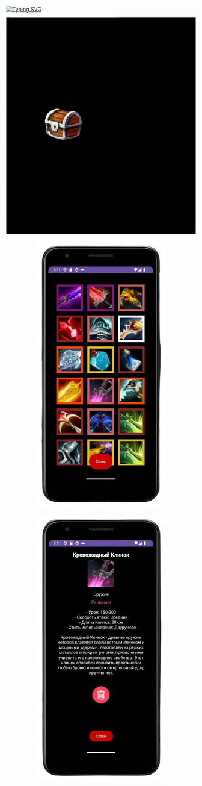 [![Typing SVG](https://readme-typing-svg.demolab.com?font=Fira+Code&size=30&pause=1000&color=F7F7F7&background=000000&center=true&vCenter=true&random=false&width=1000&height=60&lines=AI+item+generation)](https://git.io/typing-svg)


<p align="left" style="background-color: black;">
    <img src="https://github.com/FacePunch1337/Chest/blob/main/open.gif"/>
</p>

<p align="center">
 <img src="https://github.com/FacePunch1337/Chest/blob/main/3.png">
</p>

<p align="center">
 <img src="https://github.com/FacePunch1337/Chest/blob/main/4.png">
</p>
